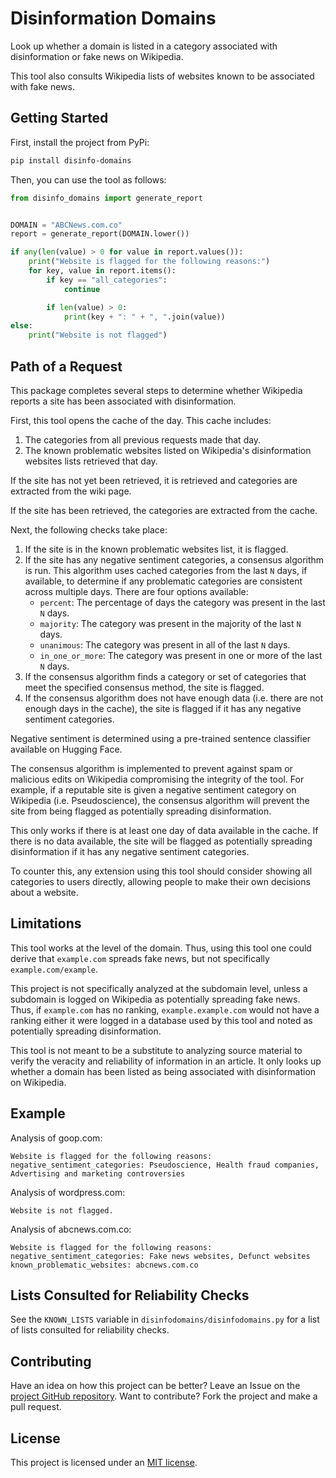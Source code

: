 # Disinformation Domains

Look up whether a domain is listed in a category associated with disinformation or fake news on Wikipedia.

This tool also consults Wikipedia lists of websites known to be associated with fake news.

## Getting Started

First, install the project from PyPi:

```bash
pip install disinfo-domains
```

Then, you can use the tool as follows:

```python
from disinfo_domains import generate_report


DOMAIN = "ABCNews.com.co"
report = generate_report(DOMAIN.lower())

if any(len(value) > 0 for value in report.values()):
    print("Website is flagged for the following reasons:")
    for key, value in report.items():
        if key == "all_categories":
            continue

        if len(value) > 0:
            print(key + ": " + ", ".join(value))
else:
    print("Website is not flagged")
```

## Path of a Request

This package completes several steps to determine whether Wikipedia reports a site has been associated with disinformation.

First, this tool opens the cache of the day. This cache includes:

1. The categories from all previous requests made that day.
2. The known problematic websites listed on Wikipedia's disinformation websites lists retrieved that day.

If the site has not yet been retrieved, it is retrieved and categories are extracted from the wiki page.

If the site has been retrieved, the categories are extracted from the cache.

Next, the following checks take place:

1. If the site is in the known problematic websites list, it is flagged.
2. If the site has any negative sentiment categories, a consensus algorithm is run. This algorithm uses cached categories from the last `N` days, if available, to determine if any problematic categories are consistent across multiple days. There are four options available:
    - `percent`: The percentage of days the category was present in the last `N` days.
    - `majority`: The category was present in the majority of the last `N` days.
    - `unanimous`: The category was present in all of the last `N` days.
    - `in_one_or_more`: The category was present in one or more of the last `N` days.
3. If the consensus algorithm finds a category or set of categories that meet the specified consensus method, the site is flagged.
4. If the consensus algorithm does not have enough data (i.e. there are not enough days in the cache), the site is flagged if it has any negative sentiment categories.

Negative sentiment is determined using a pre-trained sentence classifier available on Hugging Face.

The consensus algorithm is implemented to prevent against spam or malicious edits on Wikipedia compromising the integrity of the tool. For example, if a reputable site is given a negative sentiment category on Wikipedia (i.e. Pseudoscience), the consensus algorithm will prevent the site from being flagged as potentially spreading disinformation.

This only works if there is at least one day of data available in the cache. If there is no data available, the site will be flagged as potentially spreading disinformation if it has any negative sentiment categories.

To counter this, any extension using this tool should consider showing all categories to users directly, allowing people to make their own decisions about a website.

## Limitations

This tool works at the level of the domain. Thus, using this tool one could derive that `example.com` spreads fake news, but not specifically `example.com/example`.

This project is not specifically analyzed at the subdomain level, unless a subdomain is logged on Wikipedia as potentially spreading fake news. Thus, if `example.com` has no ranking, `example.example.com` would not have a ranking either it were logged in a database used by this tool and noted as potentially spreading disinformation.

This tool is not meant to be a substitute to analyzing source material to verify the veracity and reliability of information in an article. It only looks up whether a domain has been listed as being associated with disinformation on Wikipedia.

## Example

Analysis of goop.com:

```
Website is flagged for the following reasons:
negative_sentiment_categories: Pseudoscience, Health fraud companies, Advertising and marketing controversies
```

Analysis of wordpress.com:

```
Website is not flagged.
```

Analysis of abcnews.com.co:

```
Website is flagged for the following reasons:
negative_sentiment_categories: Fake news websites, Defunct websites
known_problematic_websites: abcnews.com.co
```

## Lists Consulted for Reliability Checks

See the `KNOWN_LISTS` variable in `disinfodomains/disinfodomains.py` for a list of lists consulted for reliability checks.

## Contributing

Have an idea on how this project can be better? Leave an Issue on the [project GitHub repository](https://github.com/capjamesg/disinfo-domains). Want to contribute? Fork the project and make a pull request.

## License

This project is licensed under an [MIT license](LICENSE).